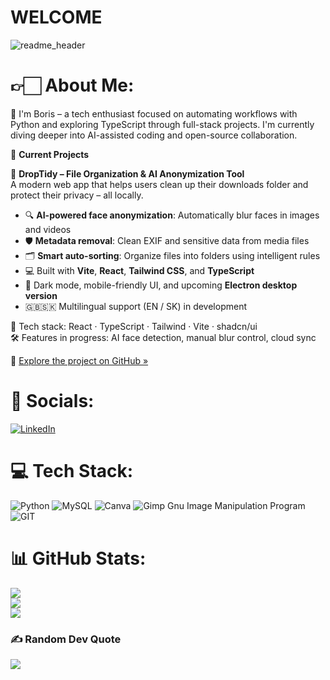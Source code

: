 # WELCOME
![readme_header](https://github.com/LuliBobo/LuliBobo/assets/99192323/51183170-5c9a-4846-9d1f-af84f9238519)

# 👉🏻 About Me:
👋 I'm Boris – a tech enthusiast focused on automating workflows with Python and exploring TypeScript through full-stack projects. I'm currently diving deeper into AI-assisted coding and open-source collaboration.

📂 **Current Projects**

🚀 **DropTidy – File Organization & AI Anonymization Tool**  
A modern web app that helps users clean up their downloads folder and protect their privacy – all locally.

- 🔍 **AI-powered face anonymization**: Automatically blur faces in images and videos
- 🛡 **Metadata removal**: Clean EXIF and sensitive data from media files
- 🗂 **Smart auto-sorting**: Organize files into folders using intelligent rules
- 💻 Built with **Vite**, **React**, **Tailwind CSS**, and **TypeScript**
- 🌙 Dark mode, mobile-friendly UI, and upcoming **Electron desktop version**
- 🇬🇧🇸🇰 Multilingual support (EN / SK) in development

🔧 Tech stack: React · TypeScript · Tailwind · Vite · shadcn/ui  
🛠 Features in progress: AI face detection, manual blur control, cloud sync

🔗 [Explore the project on GitHub »](https://github.com/LuliBobo/tidy-drop-ui)


# 📱 Socials:
[![LinkedIn](https://img.shields.io/badge/LinkedIn-%230077B5.svg?logo=linkedin&logoColor=white)](https://linkedin.com/in/www.linkedin.com/in/borisdračka) 

# 💻 Tech Stack:
![Python](https://img.shields.io/badge/python-3670A0?style=for-the-badge&logo=python&logoColor=ffdd54) ![MySQL](https://img.shields.io/badge/mysql-%2300f.svg?style=for-the-badge&logo=mysql&logoColor=white) ![Canva](https://img.shields.io/badge/Canva-%2300C4CC.svg?style=for-the-badge&logo=Canva&logoColor=white) ![Gimp Gnu Image Manipulation Program](https://img.shields.io/badge/Gimp-657D8B?style=for-the-badge&logo=gimp&logoColor=FFFFFF) ![GIT](https://img.shields.io/badge/Git-fc6d26?style=for-the-badge&logo=git&logoColor=white)

# 📊 GitHub Stats:
![](https://github-readme-stats.vercel.app/api?username=LuliBobo&theme=omni&hide_border=true&include_all_commits=false&count_private=false)<br/>
![](https://github-readme-streak-stats.herokuapp.com/?user=LuliBobo&theme=omni&hide_border=true)<br/>
![](https://github-readme-stats.vercel.app/api/top-langs/?username=LuliBobo&theme=omni&hide_border=true&include_all_commits=false&count_private=false&layout=compact)

### ✍️ Random Dev Quote
![](https://quotes-github-readme.vercel.app/api?type=horizontal&theme=tokyonight)
